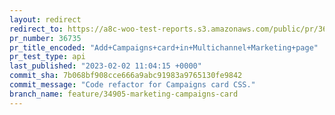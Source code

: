 ```yaml
---
layout: redirect
redirect_to: https://a8c-woo-test-reports.s3.amazonaws.com/public/pr/36735/api/index.html
pr_number: 36735
pr_title_encoded: "Add+Campaigns+card+in+Multichannel+Marketing+page"
pr_test_type: api
last_published: "2023-02-02 11:04:15 +0000"
commit_sha: 7b068bf908cce666a9abc91983a9765130fe9842
commit_message: "Code refactor for Campaigns card CSS."
branch_name: feature/34905-marketing-campaigns-card
---
```

